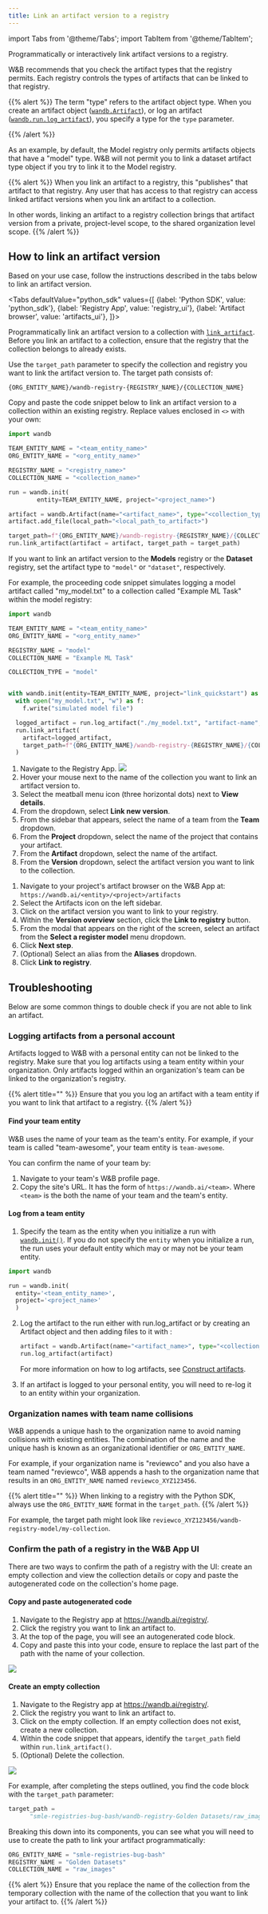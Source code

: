 ```yaml
---
title: Link an artifact version to a registry
---
```

import Tabs from '@theme/Tabs';
import TabItem from '@theme/TabItem';

Programmatically or interactively link artifact versions to a registry. 

W&B recommends that you check the artifact types that the registry permits. Each registry controls the types of artifacts that can be linked to that registry.

{{% alert %}}
The term "type" refers to the artifact object type. When you create an artifact object ([`wandb.Artifact`](../../ref/python/artifact.md)), or log an artifact ([`wandb.run.log_artifact`](../../ref/python/run.md#log_artifact)), you specify a type for the `type` parameter. 
<!-- If you are familiar with Python, you can think of artifact types in W&B as having similar functions as Python data types.  -->
{{% /alert %}}

As an example, by default, the Model registry only permits artifacts objects that have a "model" type. W&B will not permit you to link a dataset artifact type object if you try to link it to the Model registry.

{{% alert %}}
When you link an artifact to a registry, this "publishes" that artifact to that registry. Any user that has access to that registry can access linked artifact versions when you link an artifact to a collection.

In other words, linking an artifact to a registry collection brings that artifact version from a private, project-level scope, to the shared organization level scope.
{{% /alert %}}

## How to link an artifact version 

Based on your use case, follow the instructions described in the tabs below to link an artifact version.

<Tabs
  defaultValue="python_sdk"
  values={[
    {label: 'Python SDK', value: 'python_sdk'},
    {label: 'Registry App', value: 'registry_ui'},
    {label: 'Artifact browser', value: 'artifacts_ui'},
  ]}>
  <TabItem value="python_sdk">


Programmatically link an artifact version to a collection with [`link_artifact`](../../ref/python/run.md#link_artifact). Before you link an artifact to a collection, ensure that the registry that the collection belongs to already exists.


Use the `target_path` parameter to specify the collection and registry you want to link the artifact version to. The target path consists of:

```text
{ORG_ENTITY_NAME}/wandb-registry-{REGISTRY_NAME}/{COLLECTION_NAME}
```

Copy and paste the code snippet below to link an artifact version to a collection within an existing registry. Replace values enclosed in `<>` with your own:

```python
import wandb

TEAM_ENTITY_NAME = "<team_entity_name>"
ORG_ENTITY_NAME = "<org_entity_name>"

REGISTRY_NAME = "<registry_name>"  
COLLECTION_NAME = "<collection_name>"

run = wandb.init(
        entity=TEAM_ENTITY_NAME, project="<project_name>")

artifact = wandb.Artifact(name="<artifact_name>", type="<collection_type>")
artifact.add_file(local_path="<local_path_to_artifact>")

target_path=f"{ORG_ENTITY_NAME}/wandb-registry-{REGISTRY_NAME}/{COLLECTION_NAME}"
run.link_artifact(artifact = artifact, target_path = target_path)
```

If you want to link an artifact version to the **Models** registry or the **Dataset** registry, set the artifact type to `"model"` or `"dataset"`, respectively.


For example, the proceeding code snippet simulates logging a model artifact called "my_model.txt" to a collection called "Example ML Task" within the model registry:

```python
import wandb

TEAM_ENTITY_NAME = "<team_entity_name>"
ORG_ENTITY_NAME = "<org_entity_name>"

REGISTRY_NAME = "model" 
COLLECTION_NAME = "Example ML Task"

COLLECTION_TYPE = "model"


with wandb.init(entity=TEAM_ENTITY_NAME, project="link_quickstart") as run:
  with open("my_model.txt", "w") as f:
    f.write("simulated model file")

  logged_artifact = run.log_artifact("./my_model.txt", "artifact-name", type=COLLECTION_TYPE)
  run.link_artifact(
    artifact=logged_artifact,
    target_path=f"{ORG_ENTITY_NAME}/wandb-registry-{REGISTRY_NAME}/{COLLECTION_NAME}"
  )
```


  </TabItem>
  <TabItem value="registry_ui">

1. Navigate to the Registry App.
![](/images/registry/navigate_to_registry_app.png)
2. Hover your mouse next to the name of the collection you want to link an artifact version to.
3. Select the meatball menu icon (three horizontal dots) next to  **View details**.
4. From the dropdown, select **Link new version**.
5. From the sidebar that appears, select the name of a team from the **Team** dropdown.
5. From the **Project** dropdown, select the name of the project that contains your artifact. 
6. From the **Artifact** dropdown, select the name of the artifact. 
7. From the **Version** dropdown, select the artifact version you want to link to the collection.

<!-- TO DO insert gif -->

  </TabItem>
  <TabItem value="artifacts_ui">

1. Navigate to your project's artifact browser on the W&B App at: `https://wandb.ai/<entity>/<project>/artifacts`
2. Select the Artifacts icon on the left sidebar.
3. Click on the artifact version you want to link to your registry.
4. Within the **Version overview** section, click the **Link to registry** button.
5. From the modal that appears on the right of the screen, select an artifact from the **Select a register model** menu dropdown. 
6. Click **Next step**.
7. (Optional) Select an alias from the **Aliases** dropdown. 
8. Click **Link to registry**. 

<!-- Update this gif -->
<!-- ![](/images/models/manual_linking.gif) -->

  </TabItem>
</Tabs>



<!-- {{% alert title="Linked vs source artifact versions" %}}
* Source version: the artifact version inside a team's project that is logged to a [run](../runs/intro.md).
* Linked version: the artifact version that is published to the registry. This is a pointer to the source artifact, and is the exact same artifact version, just made available in the scope of the registry.
{{% /alert %}}
 -->

## Troubleshooting 

Below are some common things to double check if you are not able to link an artifact. 

### Logging artifacts from a personal account

Artifacts logged to W&B with a personal entity can not be linked to the registry. Make sure that you log artifacts using a team entity within your organization. Only artifacts logged within an organization's team can be linked to the organization's registry. 


{{% alert title="" %}}
Ensure that you you log an artifact with a team entity if you want to link that artifact to a registry.
{{% /alert %}}


#### Find your team entity

W&B uses the name of your team as the team's entity. For example, if your team is called "team-awesome", your team entity is `team-awesome`.

You can confirm the name of your team by:

1. Navigate to your team's W&B profile page.
2. Copy the site's URL. It has the form of `https://wandb.ai/<team>`. Where `<team>` is the both the name of your team and the team's entity.

#### Log from a team entity
1. Specify the team as the entity when you initialize a run with [`wandb.init()`](/ref/python/init). If you do not specify the `entity` when you initialize a run, the run uses your default entity which may or may not be your team entity. 
  ```python 
  import wandb   

  run = wandb.init(
    entity='<team_entity_name>', 
    project='<project_name>'
    )
  ```
2. Log the artifact to the run either with run.log_artifact or by creating an Artifact object and then adding files to it with  :

    ```python
    artifact = wandb.Artifact(name="<artifact_name>", type="<collection_type>")
    run.log_artifact(artifact)
    ```
    For more information on how to log artifacts, see [Construct artifacts](../artifacts/construct-an-artifact.md).
3. If an artifact is logged to your personal entity, you will need to re-log it to an entity within your organization.


### Organization names with team name collisions

W&B appends a unique hash to the organization name to avoid naming collisions with existing entities. The combination of the name and the unique hash is known as an organizational identifier or `ORG_ENTITY_NAME`.

For example, if your organization name is "reviewco" and you also have a team named "reviewco", W&B appends a hash to the organization name that results in an `ORG_ENTITY_NAME` named `reviewco_XYZ123456`. 

{{% alert title="" %}}
When linking to a registry with the Python SDK, always use the `ORG_ENTITY_NAME` format in the `target_path`.
{{% /alert %}}


For example, the target path might look like `reviewco_XYZ123456/wandb-registry-model/my-collection`.



### Confirm the path of a registry in the W&B App UI

There are two ways to confirm the path of a registry with the UI: create an empty collection and view the collection details or copy and paste the autogenerated code on the collection's home page.

#### Copy and paste autogenerated code

1. Navigate to the Registry app at https://wandb.ai/registry/.
2. Click the registry you want to link an artifact to.
3. At the top of the page, you will see an autogenerated code block. 
4. Copy and paste this into your code, ensure to replace the last part of the path with the name of your collection.

![](/images/registry/get_autogenerated_code.gif)

#### Create an empty collection

1. Navigate to the Registry app at https://wandb.ai/registry/.
2. Click the registry you want to link an artifact to.
4. Click on the empty collection. If an empty collection does not exist, create a new collection.
5. Within the code snippet that appears, identify the `target_path` field within `run.link_artifact()`.
6. (Optional) Delete the collection.

![](/images/registry/check_empty_collection.gif)

For example, after completing the steps outlined, you find the code block with the `target_path` parameter:

```python
target_path = 
      "smle-registries-bug-bash/wandb-registry-Golden Datasets/raw_images"
```

Breaking this down into its components, you can see what you will need to use to create the path to link your artifact programmatically:

```python
ORG_ENTITY_NAME = "smle-registries-bug-bash"
REGISTRY_NAME = "Golden Datasets"
COLLECTION_NAME = "raw_images"
```

{{% alert %}}
Ensure that you replace the name of the collection from the temporary collection with the name of the collection that you want to link your artifact to.
{{% /alert %}}

